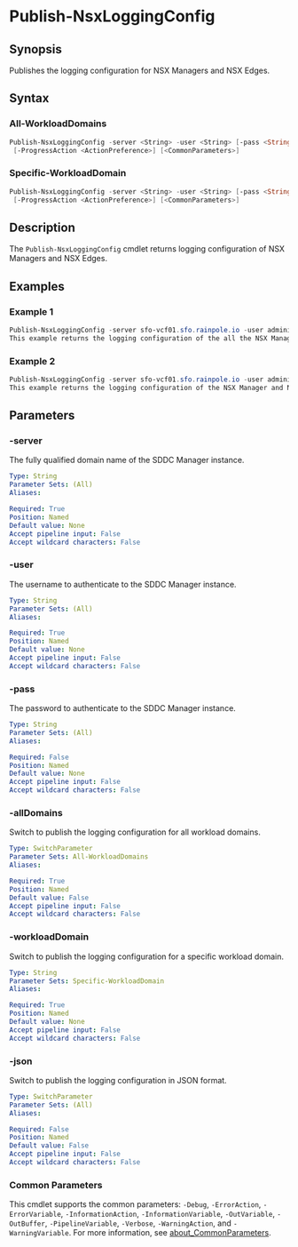 # Publish-NsxLoggingConfig

## Synopsis

Publishes the logging configuration for NSX Managers and NSX Edges.

## Syntax

### All-WorkloadDomains

```powershell
Publish-NsxLoggingConfig -server <String> -user <String> [-pass <String>] [-allDomains] [-json]
 [-ProgressAction <ActionPreference>] [<CommonParameters>]
```

### Specific-WorkloadDomain

```powershell
Publish-NsxLoggingConfig -server <String> -user <String> [-pass <String>] -workloadDomain <String> [-json]
 [-ProgressAction <ActionPreference>] [<CommonParameters>]
```

## Description

The `Publish-NsxLoggingConfig` cmdlet returns logging configuration of NSX Managers and NSX Edges.

## Examples

### Example 1

```powershell
Publish-NsxLoggingConfig -server sfo-vcf01.sfo.rainpole.io -user administrator@vsphere.local -pass VMw@re123! -alldomains
This example returns the logging configuration of the all the NSX Managers and NSX Edge Nodes in your VCF environment.
```

### Example 2

```powershell
Publish-NsxLoggingConfig -server sfo-vcf01.sfo.rainpole.io -user administrator@vsphere.local -pass VMw@re123! -workoadDomain sfo-m01
This example returns the logging configuration of the NSX Manager and NSX Edge Nodes in the given workload domain.
```

## Parameters

### -server

The fully qualified domain name of the SDDC Manager instance.

```yaml
Type: String
Parameter Sets: (All)
Aliases:

Required: True
Position: Named
Default value: None
Accept pipeline input: False
Accept wildcard characters: False
```

### -user

The username to authenticate to the SDDC Manager instance.

```yaml
Type: String
Parameter Sets: (All)
Aliases:

Required: True
Position: Named
Default value: None
Accept pipeline input: False
Accept wildcard characters: False
```

### -pass

The password to authenticate to the SDDC Manager instance.

```yaml
Type: String
Parameter Sets: (All)
Aliases:

Required: False
Position: Named
Default value: None
Accept pipeline input: False
Accept wildcard characters: False
```

### -allDomains

Switch to publish the logging configuration for all workload domains.

```yaml
Type: SwitchParameter
Parameter Sets: All-WorkloadDomains
Aliases:

Required: True
Position: Named
Default value: False
Accept pipeline input: False
Accept wildcard characters: False
```

### -workloadDomain

Switch to publish the logging configuration for a specific workload domain.

```yaml
Type: String
Parameter Sets: Specific-WorkloadDomain
Aliases:

Required: True
Position: Named
Default value: None
Accept pipeline input: False
Accept wildcard characters: False
```

### -json

Switch to publish the logging configuration in JSON format.

```yaml
Type: SwitchParameter
Parameter Sets: (All)
Aliases:

Required: False
Position: Named
Default value: False
Accept pipeline input: False
Accept wildcard characters: False
```

### Common Parameters

This cmdlet supports the common parameters: `-Debug`, `-ErrorAction`, `-ErrorVariable`, `-InformationAction`, `-InformationVariable`, `-OutVariable`, `-OutBuffer`, `-PipelineVariable`, `-Verbose`, `-WarningAction`, and `-WarningVariable`. For more information, see [about_CommonParameters](http://go.microsoft.com/fwlink/?LinkID=113216).
